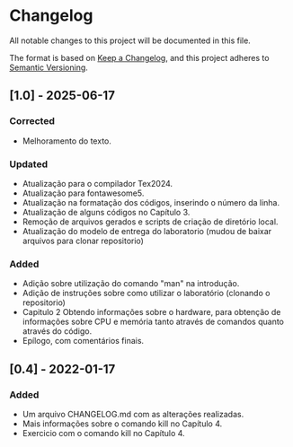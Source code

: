 # Changelog
All notable changes to this project will be documented in this file.

The format is based on [Keep a Changelog](https://keepachangelog.com/en/1.0.0/),
and this project adheres to [Semantic Versioning](https://semver.org/spec/v2.0.0.html).

## [1.0] - 2025-06-17
### Corrected
- Melhoramento do texto.

### Updated
- Atualização para o compilador Tex2024.
- Atualização para fontawesome5.
- Atualização na formatação dos códigos, inserindo o número da linha.
- Atualização de alguns códigos no Capítulo 3.
- Remoção de arquivos gerados e scripts de criação de diretório local.
- Atualização do modelo de entrega do laboratorio (mudou de baixar arquivos para clonar repositorio)

### Added
- Adição sobre utilização do comando "man" na introdução.
- Adição de instruções sobre como utilizar o laboratório (clonando o repositorio)
- Capitulo 2 Obtendo informações sobre o hardware, para obtenção de informações sobre CPU e memória tanto através de comandos quanto através do código.
- Epílogo, com comentários finais.



## [0.4] - 2022-01-17
### Added
- Um arquivo CHANGELOG.md com as alterações realizadas.
- Mais informações sobre o comando kill no Capítulo 4.
- Exercicio com o comando kill no Capítulo 4.